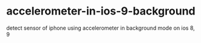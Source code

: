 # accelerometer-in-ios-9-background
detect sensor of iphone using accelerometer in background mode on ios 8, 9
